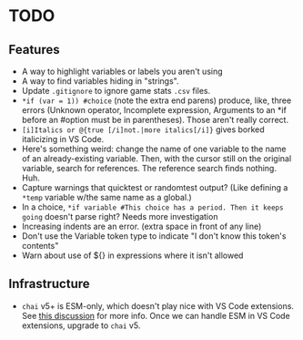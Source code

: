 # TODO

## Features

- A way to highlight variables or labels you aren't using
- A way to find variables hiding in "strings".
- Update `.gitignore` to ignore game stats `.csv` files.
- `*if (var = 1)) #choice` (note the extra end parens) produce, like, three errors (Unknown operator, Incomplete expression, Arguments to an *if before an #option must be in parentheses). Those aren't really correct.
- `[i]Italics or @{true [/i]not.|more italics[/i]}` gives borked italicizing in VS Code.
- Here's something weird: change the name of one variable to the name of an already-existing variable. Then, with the cursor still on the original variable, search for references. The reference search finds nothing. Huh.
- Capture warnings that quicktest or randomtest output? (Like defining a `*temp` variable w/the same name as a global.)
- In a choice, `*if variable #This choice has a period. Then it keeps going` doesn't parse right? Needs more investigation
- Increasing indents are an error. (extra space in front of any line)
- Don't use the Variable token type to indicate "I don't know this token's contents"
- Warn about use of ${} in expressions where it isn't allowed

## Infrastructure

- `chai` v5+ is ESM-only, which doesn't play nice with VS Code extensions. See [this discussion](https://github.com/chaijs/chai/issues/1568) for more info. Once we can handle ESM in VS Code extensions, upgrade to `chai` v5.